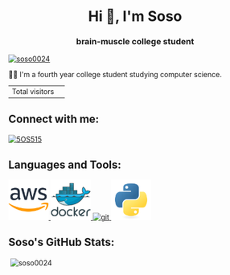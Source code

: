 <h1 align="center">Hi 👋, I'm Soso</h1>
<h3 align="center">brain-muscle college student</h3>

<p align="left"> <a href="https://github.com/ryo-ma/github-profile-trophy"><img src="https://github-profile-trophy.vercel.app/?username=soso0024" alt="soso0024" /></a> </p>

🧑‍🎓 I'm a fourth year college student studying computer science.

<table>
  <tr>
    <td>Total visitors</td>
    <td><img src="https://profile-counter.glitch.me/soso0024/count.svg" alt="" /></td>
  </tr>
</table>

<h2 align="left">Connect with me:</h2>
<p align="left">
<a href="https://twitter.com/5os515" target="blank"><img align="center" src="https://raw.githubusercontent.com/rahuldkjain/github-profile-readme-generator/master/src/images/icons/Social/twitter.svg" alt="5OS515" height="80" width="70" /></a>
</p>

<h2 align="left">Languages and Tools:</h2>
<p align="left"> <a href="https://aws.amazon.com" target="_blank" rel="noreferrer"> <img src="https://raw.githubusercontent.com/devicons/devicon/master/icons/amazonwebservices/amazonwebservices-original-wordmark.svg" alt="aws" width="80" height="80"/> </a> <a href="https://www.docker.com/" target="_blank" rel="noreferrer"> <img src="https://raw.githubusercontent.com/devicons/devicon/master/icons/docker/docker-original-wordmark.svg" alt="docker" width="80" height="80"/> </a> <a href="https://git-scm.com/" target="_blank" rel="noreferrer"> <img src="https://www.vectorlogo.zone/logos/git-scm/git-scm-icon.svg" alt="git" width="80" height="80"/> </a> <a href="https://www.python.org" target="_blank" rel="noreferrer"> <img src="https://raw.githubusercontent.com/devicons/devicon/master/icons/python/python-original.svg" alt="python" width="80" height="80"/> </a> </p>

<h2 align="left">Soso's GitHub Stats:</h2>
<p>&nbsp;<img align="center" src="https://github-readme-stats.vercel.app/api?username=soso0024&show_icons=true&locale=en" alt="soso0024" /></p>
